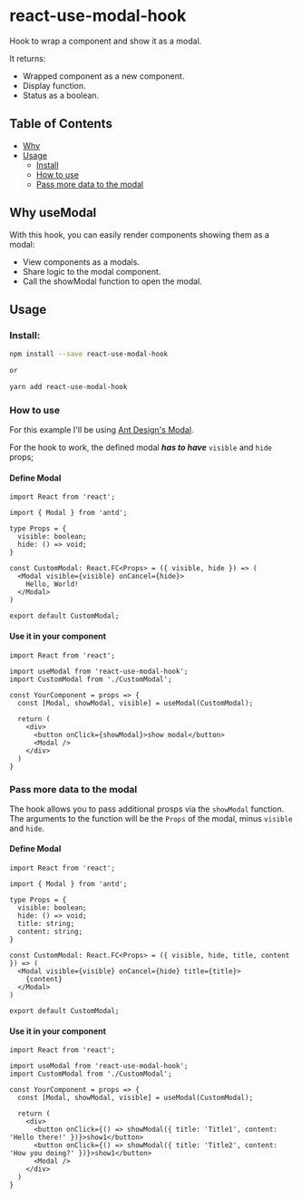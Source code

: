# react-use-modal-hook

Hook to wrap a component and show it as a modal.

It returns:
- Wrapped component as a new component.
- Display function.
- Status as a boolean.

## Table of Contents

- [Why](#why-usemodal)
- [Usage](#usage)
  - [Install](#install)
  - [How to use](#how-to-use)
  - [Pass more data to the modal](#pass-more-data-to-the-modal)

## Why useModal

With this hook, you can easily render components showing them as a modal:
- View components as a modals.
- Share logic to the modal component.
- Call the showModal function to open the modal.

## Usage

### Install:

```bash
npm install --save react-use-modal-hook

or

yarn add react-use-modal-hook
```

### How to use

For this example I'll be using [Ant Design's Modal](https://ant.design/components/modal/#header).

For the hook to work, the defined modal ***has to have*** `visible` and `hide` props;

#### Define Modal
```tsx
import React from 'react';

import { Modal } from 'antd';

type Props = {
  visible: boolean;
  hide: () => void;
}

const CustomModal: React.FC<Props> = ({ visible, hide }) => (
  <Modal visible={visible} onCancel={hide}>
    Hello, World!
  </Modal>
)

export default CustomModal;
```

#### Use it in your component

```tsx
import React from 'react';

import useModal from 'react-use-modal-hook';
import CustomModal from './CustomModal';

const YourComponent = props => {
  const [Modal, showModal, visible] = useModal(CustomModal);

  return (
    <div>
      <button onClick={showModal}>show modal</button>
      <Modal />
    </div>
  )
}
```

### Pass more data to the modal
The hook allows you to pass additional prosps via the `showModal` function. The arguments to the function will be the `Props` of the modal, minus `visible` and `hide`.

#### Define Modal
```tsx
import React from 'react';

import { Modal } from 'antd';

type Props = {
  visible: boolean;
  hide: () => void;
  title: string;
  content: string;
}

const CustomModal: React.FC<Props> = ({ visible, hide, title, content }) => (
  <Modal visible={visible} onCancel={hide} title={title}>
    {content}
  </Modal>
)

export default CustomModal;
```

#### Use it in your component

```tsx
import React from 'react';

import useModal from 'react-use-modal-hook';
import CustomModal from './CustomModal';

const YourComponent = props => {
  const [Modal, showModal, visible] = useModal(CustomModal);

  return (
    <div>
      <button onClick={() => showModal({ title: 'Title1', content: 'Hello there!' })}>show1</button>
      <button onClick={() => showModal({ title: 'Title2', content: 'How you doing?' })}>show1</button>
      <Modal />
    </div>
  )
}
```
